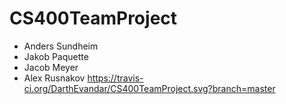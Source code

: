 # CS400TeamProject
 - Anders Sundheim
 - Jakob Paquette
 - Jacob Meyer
 - Alex Rusnakov
 https://travis-ci.org/DarthEvandar/CS400TeamProject.svg?branch=master
